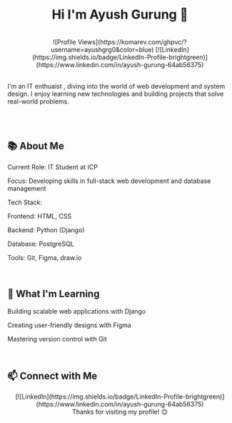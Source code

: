 <div align = "center"> <h1> Hi I'm Ayush Gurung 👋 </h1></div>
<br>
<div align = "center">![Profile Views](https://komarev.com/ghpvc/?username=ayushgrg0&color=blue) [![LinkedIn](https://img.shields.io/badge/LinkedIn-Profile-brightgreen)](https://www.linkedin.com/in/ayush-gurung-64ab56375) </div>


<br>

I'm an IT enthuaist , diving into the world of web development and system design. I enjoy learning new technologies and building projects that solve real-world problems.

<br>
<div>
<br>
 
## 📚 About Me




Current Role: IT Student at ICP



Focus: Developing skills in full-stack web development and database management



Tech Stack:





Frontend: HTML, CSS



Backend: Python (Django)



Database: PostgreSQL



Tools: Git, Figma, draw.io


<br>

 ## 🌱 What I'm Learning







Building scalable web applications with Django



Creating user-friendly designs with Figma



Mastering version control with Git




<br>

## 📫 Connect with Me






<div align = "center"> [![LinkedIn](https://img.shields.io/badge/LinkedIn-Profile-brightgreen)](https://www.linkedin.com/in/ayush-gurung-64ab56375) </div>
</div>
<div align = "center">  Thanks for visiting my profile! 😊 </div>

